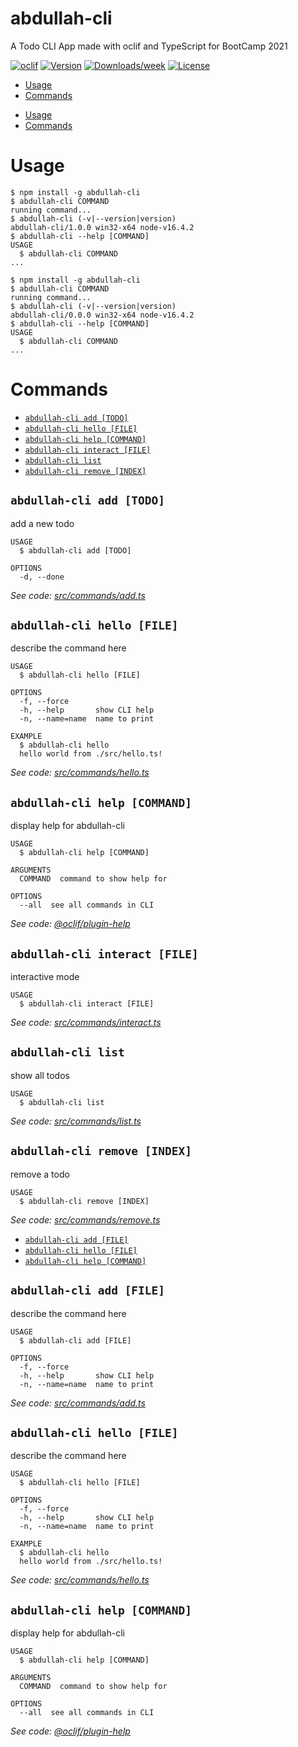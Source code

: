 abdullah-cli
============

A Todo CLI App made with oclif and TypeScript for BootCamp 2021

[![oclif](https://img.shields.io/badge/cli-oclif-brightgreen.svg)](https://oclif.io)
[![Version](https://img.shields.io/npm/v/abdullah-cli.svg)](https://npmjs.org/package/abdullah-cli)
[![Downloads/week](https://img.shields.io/npm/dw/abdullah-cli.svg)](https://npmjs.org/package/abdullah-cli)
[![License](https://img.shields.io/npm/l/abdullah-cli.svg)](https://github.com/shy-tan/abdullah-cli/blob/master/package.json)

<!-- toc -->
* [Usage](#usage)
* [Commands](#commands)
<!-- tocstop -->
* [Usage](#usage)
* [Commands](#commands)
<!-- tocstop -->
# Usage
<!-- usage -->
```sh-session
$ npm install -g abdullah-cli
$ abdullah-cli COMMAND
running command...
$ abdullah-cli (-v|--version|version)
abdullah-cli/1.0.0 win32-x64 node-v16.4.2
$ abdullah-cli --help [COMMAND]
USAGE
  $ abdullah-cli COMMAND
...
```
<!-- usagestop -->
```sh-session
$ npm install -g abdullah-cli
$ abdullah-cli COMMAND
running command...
$ abdullah-cli (-v|--version|version)
abdullah-cli/0.0.0 win32-x64 node-v16.4.2
$ abdullah-cli --help [COMMAND]
USAGE
  $ abdullah-cli COMMAND
...
```
<!-- usagestop -->
# Commands
<!-- commands -->
* [`abdullah-cli add [TODO]`](#abdullah-cli-add-todo)
* [`abdullah-cli hello [FILE]`](#abdullah-cli-hello-file)
* [`abdullah-cli help [COMMAND]`](#abdullah-cli-help-command)
* [`abdullah-cli interact [FILE]`](#abdullah-cli-interact-file)
* [`abdullah-cli list`](#abdullah-cli-list)
* [`abdullah-cli remove [INDEX]`](#abdullah-cli-remove-index)

## `abdullah-cli add [TODO]`

add a new todo

```
USAGE
  $ abdullah-cli add [TODO]

OPTIONS
  -d, --done
```

_See code: [src/commands/add.ts](https://github.com/shy-tan/abdullah-cli/blob/v1.0.0/src/commands/add.ts)_

## `abdullah-cli hello [FILE]`

describe the command here

```
USAGE
  $ abdullah-cli hello [FILE]

OPTIONS
  -f, --force
  -h, --help       show CLI help
  -n, --name=name  name to print

EXAMPLE
  $ abdullah-cli hello
  hello world from ./src/hello.ts!
```

_See code: [src/commands/hello.ts](https://github.com/shy-tan/abdullah-cli/blob/v1.0.0/src/commands/hello.ts)_

## `abdullah-cli help [COMMAND]`

display help for abdullah-cli

```
USAGE
  $ abdullah-cli help [COMMAND]

ARGUMENTS
  COMMAND  command to show help for

OPTIONS
  --all  see all commands in CLI
```

_See code: [@oclif/plugin-help](https://github.com/oclif/plugin-help/blob/v3.2.2/src/commands/help.ts)_

## `abdullah-cli interact [FILE]`

interactive mode

```
USAGE
  $ abdullah-cli interact [FILE]
```

_See code: [src/commands/interact.ts](https://github.com/shy-tan/abdullah-cli/blob/v1.0.0/src/commands/interact.ts)_

## `abdullah-cli list`

show all todos

```
USAGE
  $ abdullah-cli list
```

_See code: [src/commands/list.ts](https://github.com/shy-tan/abdullah-cli/blob/v1.0.0/src/commands/list.ts)_

## `abdullah-cli remove [INDEX]`

remove a todo

```
USAGE
  $ abdullah-cli remove [INDEX]
```

_See code: [src/commands/remove.ts](https://github.com/shy-tan/abdullah-cli/blob/v1.0.0/src/commands/remove.ts)_
<!-- commandsstop -->
* [`abdullah-cli add [FILE]`](#abdullah-cli-add-file)
* [`abdullah-cli hello [FILE]`](#abdullah-cli-hello-file)
* [`abdullah-cli help [COMMAND]`](#abdullah-cli-help-command)

## `abdullah-cli add [FILE]`

describe the command here

```
USAGE
  $ abdullah-cli add [FILE]

OPTIONS
  -f, --force
  -h, --help       show CLI help
  -n, --name=name  name to print
```

_See code: [src/commands/add.ts](https://github.com/shy-tan/abdullah-cli/blob/v0.0.0/src/commands/add.ts)_

## `abdullah-cli hello [FILE]`

describe the command here

```
USAGE
  $ abdullah-cli hello [FILE]

OPTIONS
  -f, --force
  -h, --help       show CLI help
  -n, --name=name  name to print

EXAMPLE
  $ abdullah-cli hello
  hello world from ./src/hello.ts!
```

_See code: [src/commands/hello.ts](https://github.com/shy-tan/abdullah-cli/blob/v0.0.0/src/commands/hello.ts)_

## `abdullah-cli help [COMMAND]`

display help for abdullah-cli

```
USAGE
  $ abdullah-cli help [COMMAND]

ARGUMENTS
  COMMAND  command to show help for

OPTIONS
  --all  see all commands in CLI
```

_See code: [@oclif/plugin-help](https://github.com/oclif/plugin-help/blob/v3.2.2/src/commands/help.ts)_
<!-- commandsstop -->
